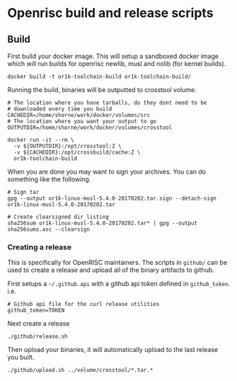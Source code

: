# Openrisc build and release scripts

## Build

First build your docker image.  This will setup a sandboxed docker image which will run builds for openrisc newlib, musl and nolib (for kernel builds).

```
docker build -t or1k-toolchain-build or1k-toolchain-build/
```

Running the build, binaries will be outputted to crosstool volume.

```
# The location where you have tarballs, do they dont need to be
# downloaded every time you build
CACHEDIR=/home/shorne/work/docker/volumes/src
# The location where you want your output to go
OUTPUTDIR=/home/shorne/work/docker/volumes/crosstool

docker run -it --rm \
  -v ${OUTPUTDIR}:/opt/crosstool:Z \
  -v ${CACHEDIR}:/opt/crossbuild/cache:Z \
  or1k-toolchain-build
```

When you are done you may want to sign your archives. You can do something like the following.

```
# Sign tar
gpg --output or1k-linux-musl-5.4.0-20170202.tar.sign --detach-sign or1k-linux-musl-5.4.0-20170202.tar

# Create clearsigned dir listing
sha256sum or1k-linux-musl-5.4.0-20170202.tar* | gpg --output sha256sums.asc --clearsign
```

### Creating a release

This is specifically for OpenRISC maintainers.  The scripts in `github/` can be used to create
a release and upload all of the binary artifacts to github.

First setups a `~/.github.api` with a github api token defined in `github_token`. i.e.

```
# Github api file for the curl release utilities
github_token=TOKEN
```

Next create a release

```
./github/release.sh
```

Then upload your binaries, it will automatically upload to the last release you built.

```
./github/upload.sh ../volume/crosstool/*.tar.*
```
